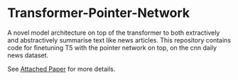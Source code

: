 # Transformer-Pointer-Network
A novel model architecture on top of the transformer to both extractively and abstractively summarise text like news articles.
This repository contains code for finetuning T5 with the pointer network on top, on the cnn daily news dataset. 

See [Attached Paper](./PGenPaper.pdf) for more details.

